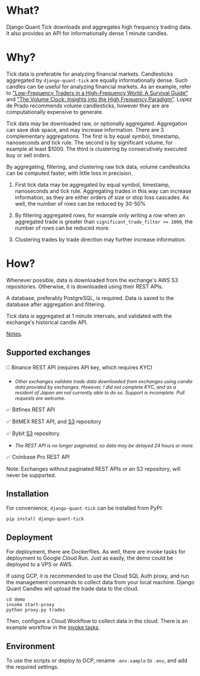 # What?

Django Quant Tick downloads and aggregates high frequency trading data. It also provides an API for informationally dense 1 minute candles.

# Why?

Tick data is preferable for analyzing financial markets. Candlesticks aggregated by `django-quant-tick` are equally informationally dense. Such candles can be useful for analyzing financial markets. As an example, refer to ["Low-Frequency Traders in a High-Frequency World: A Survival Guide"](https://papers.ssrn.com/sol3/papers.cfm?abstract_id=2150876) and ["The Volume Clock: Insights into the High Frequency Paradigm"](https://papers.ssrn.com/sol3/papers.cfm?abstract_id=2034858). Lopez de Prado recommends volume candlesticks, however they are are computationally expensive to generate.

Tick data may be downloaded raw, or optionally aggregated. Aggregation can save disk space, and may increase information. There are 3 complementary aggregations. The first is by equal symbol, timestamp, nanoseconds and tick rule. The second is by significant volume, for example at least $1000. The third is clustering by consecutively executed buy or sell orders. 

By aggregating, filtering, and clustering raw tick data, volume candlesticks can be computed faster, with little loss in precision. 

1. First tick data may be aggregated by equal symbol, timestamp, nanoseconds and tick rule. Aggregating trades in this way can increase information, as they are either orders of size or stop loss cascades. As well, the number of rows can be reduced by 30-50%

2. By filtering aggregated rows, for example only writing a row when an aggregated trade is greater than `significant_trade_filter >= 1000`, the number of rows can be reduced more.

3. Clustering trades by trade direction may further increase information.


# How?

Whenever possible, data is downloaded from the exchange's AWS S3 repositories. Otherwise, it is downloaded using their REST APIs. 

A database, preferably PostgreSQL, is required. Data is saved to the database after aggregation and filtering. 

Tick data is aggregated at 1 minute intervals, and validated with the exchange's historical candle API.

[Notes](https://github.com/globophobe/django-quant-tick/blob/main/NOTES.md).

Supported exchanges
-------------------

:white_medium_square: Binance REST API (requires API key, which requires KYC)
* <em style="font-size: 0.9em">Other exchanges validate trade data downloaded from exchanges using candle data provided by exchanges. However, I did not complete KYC, and as a resident of Japan am not currently able to do so. Support is incomplete. Pull requests are welcome.</em>

:white_check_mark: Bitfinex REST API

:white_check_mark: BitMEX REST API, and [S3](https://public.bitmex.com/) repository

:white_check_mark: Bybit [S3](https://public.bybit.com/) repository. 
* <em style="font-size: 0.9em">The REST API is no longer paginated, so data may be delayed 24 hours or more.</em>

:white_check_mark: Coinbase Pro REST API

Note: Exchanges without paginated REST APIs or an S3 repository, will never be supported.

Installation
------------

For convenience, `django-quant-tick` can be installed from PyPI:

```
pip install django-quant-tick
```

Deployment
----------

For deployment, there are Dockerfiles. As well, there are invoke tasks for deployment to Google Cloud Run. Just as easily, the demo could be deployed to a VPS or AWS.

If using GCP, it is recommended to use the Cloud SQL Auth proxy, and run the management commands to collect data from your local machine. Django Quant Candles will upload the trade data to the cloud.

```
cd demo
invoke start-proxy
python proxy.py trades
```

Then, configure a Cloud Workflow to collect data in the cloud. There is an example workflow in the [invoke tasks](https://github.com/globophobe/django-quant-tick/blob/main/demo/tasks.py).

Environment
-----------

To use the scripts or deploy to GCP, rename `.env.sample` to `.env`, and add the required settings.
